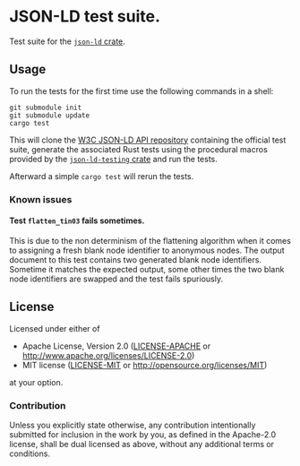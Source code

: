 # JSON-LD test suite.

<!-- cargo-rdme start -->

Test suite for the [`json-ld` crate](https://crates.io/crates/json-ld).

## Usage

To run the tests for the first time use the following commands in
a shell:
```text
git submodule init
git submodule update
cargo test
```

This will clone the [W3C JSON-LD API repository](https://github.com/w3c/json-ld-api)
containing the official test suite,
generate the associated Rust tests using the procedural macros provided by the
[`json-ld-testing` crate]() and run the tests.

Afterward a simple `cargo test` will rerun the tests.

### Known issues

#### Test `flatten_tin03` fails sometimes.

This is due to the non determinism of the flattening algorithm when it comes
to assigning a fresh blank node identifier to anonymous nodes.
The output document to this test contains two generated blank node identifiers.
Sometime it matches the expected output, some other times the two blank node identifiers
are swapped and the test fails spuriously.

<!-- cargo-rdme end -->

## License

Licensed under either of

 * Apache License, Version 2.0 ([LICENSE-APACHE](LICENSE-APACHE) or http://www.apache.org/licenses/LICENSE-2.0)
 * MIT license ([LICENSE-MIT](LICENSE-MIT) or http://opensource.org/licenses/MIT)

at your option.

### Contribution

Unless you explicitly state otherwise, any contribution intentionally submitted
for inclusion in the work by you, as defined in the Apache-2.0 license, shall be dual licensed as above, without any
additional terms or conditions.
